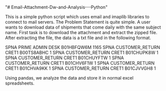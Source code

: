 "# Email-Attachment-Dw-and-Analysis---Python" 

This is a simple python script which uses email and imaplib libraries to connect to mail servers.
The Problem Statement is quite simple. A user wants to download data of shipments that come daily
with the same subject name. First task is to download the attachment and extract the zipped file.
After extracting the file, the data is a txt file and in the following format.

SPNA	PRIME	ADMIN DESK	B01HBFQW6M	1165
SPNA	CUSTOMER_RETURN	CRET1	B00TS8ABHC	1
SPNA	CUSTOMER_RETURN	CRET1	B01CHUPK8W	1
SPNA	CUSTOMER_RETURN	CRET1	B01CHUYFTW	1
SPNA	CUSTOMER_RETURN	CRET1	B01CHV6F1W	1
SPNA	CUSTOMER_RETURN	CRET1	B01CHVA9KK	1
SPNA	CUSTOMER_RETURN	CRET1	B01CJVVGH8	1

Using pandas, we analyze the data and store it in normal excel spreadsheets.